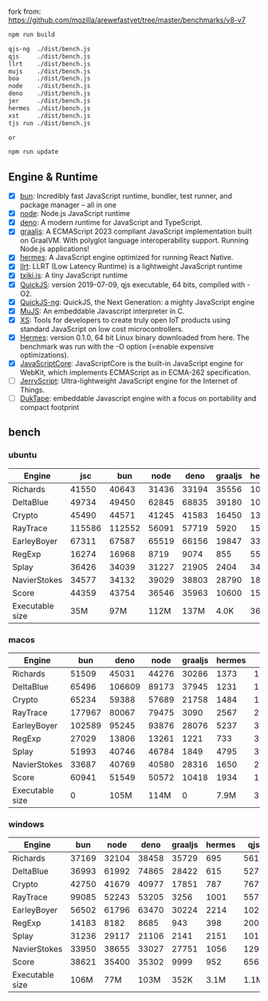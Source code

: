 fork from: https://github.com/mozilla/arewefastyet/tree/master/benchmarks/v8-v7

```bash
npm run build

qjs-ng  ./dist/bench.js
qjs     ./dist/bench.js
llrt    ./dist/bench.js
mujs    ./dist/bench.js
boa     ./dist/bench.js
node    ./dist/bench.js
deno    ./dist/bench.js
jer     ./dist/bench.js
hermes  ./dist/bench.js
xst     ./dist/bench.js
tjs run ./dist/bench.js

or

npm run update
```

## Engine & Runtime

- [x] [bun](https://github.com/oven-sh/bun): Incredibly fast JavaScript runtime, bundler, test runner, and package manager – all in one
- [x] [node](https://github.com/nodejs/node): Node.js JavaScript runtime
- [x] [deno](https://github.com/denoland/deno): A modern runtime for JavaScript and TypeScript.
- [x] [graaljs](https://github.com/oracle/graaljs): A ECMAScript 2023 compliant JavaScript implementation built on GraalVM. With polyglot language interoperability support. Running Node.js applications!
- [x] [hermes](https://github.com/facebook/hermes): A JavaScript engine optimized for running React Native.
- [x] [llrt](https://github.com/awslabs/llrt): LLRT (Low Latency Runtime) is a lightweight JavaScript runtime
- [x] [txiki.js](https://github.com/saghul/txiki.js): A tiny JavaScript runtime
- [x] [QuickJS](https://bellard.org/quickjs/): version 2019-07-09, qjs executable, 64 bits, compiled with -O2.
- [x] [QuickJS-ng](https://github.com/quickjs-ng/quickjs): QuickJS, the Next Generation: a mighty JavaScript engine
- [x] [MuJS](https://github.com/ccxvii/mujs): An embeddable Javascript interpreter in C.
- [x] [XS](https://github.com/Moddable-OpenSource/moddable): Tools for developers to create truly open IoT products using standard JavaScript on low cost microcontrollers.
- [x] [Hermes](https://github.com/facebook/hermes): version 0.1.0, 64 bit Linux binary downloaded from here. The benchmark was run with the -O option (=enable expensive optimizations).
- [x] [JavaScriptCore](https://github.com/WebKit/webkit/tree/main/Source/JavaScriptCore): JavaScriptCore is the built-in JavaScript engine for WebKit, which implements ​ECMAScript as in ​ECMA-262 specification.
- [ ] [JerryScript](https://github.com/jerryscript-project/jerryscript): Ultra-lightweight JavaScript engine for the Internet of Things.
- [ ] [DukTape](https://github.com/svaarala/duktape): embeddable Javascript engine with a focus on portability and compact footprint
## bench

### ubuntu
| Engine | jsc | bun | node | deno | graaljs | hermes | llrt | tjs | qjs | qjs(ng) | mujs | xst | boa |
| --- | --- | --- | --- | --- | --- | --- | --- | --- | --- | --- | --- | --- | --- |
| Richards | 41550 | 40643 | 31436 | 33194 | 35556 | 1077 | 751 | 740 | 697 | 717 | 218 | 88.4 | 47.1 |
| DeltaBlue | 49734 | 49450 | 62845 | 68835 | 39180 | 1053 | 699 | 733 | 678 | 690 | 320 | 162 | 45.7 |
| Crypto | 45490 | 44571 | 41245 | 41583 | 16450 | 1360 | 808 | 610 | 754 | 600 | 181 | 317 | 56.2 |
| RayTrace | 115586 | 112552 | 56091 | 57719 | 5920 | 1564 | 1203 | 1107 | 926 | 996 | 498 | 497 | 144 |
| EarleyBoyer | 67311 | 67587 | 65519 | 66156 | 19847 | 3383 | 2012 | 1815 | 1498 | 1570 | 522 | 341 | 156 |
| RegExp | 16274 | 16968 | 8719 | 9074 | 855 | 558 | 193 | 229 | 240 | 216 | 201 | 71.1 | 43.7 |
| Splay | 36426 | 34039 | 31227 | 21905 | 2404 | 3480 | 1858 | 2043 | 1755 | 1711 | 1312 | 383 | 158 |
| NavierStokes | 34577 | 34132 | 39029 | 38803 | 28790 | 1874 | 1428 | 1040 | 1311 | 1024 | 458 | 768 | 124 |
| Score | 44359 | 43754 | 36546 | 35963 | 10600 | 1528 | 923 | 868 | 850 | 805 | 375 | 252 | 83.4 |
| Executable size | 35M | 97M | 112M | 137M | 4.0K | 36M | 8.2M | 5.2M | 1.1M | 1.3M | 408K | 2.1M | 27M |
### macos
| Engine | bun | deno | node | graaljs | hermes | tjs | qjs(ng) | qjs | llrt | mujs | xst |
| --- | --- | --- | --- | --- | --- | --- | --- | --- | --- | --- | --- |
| Richards | 51509 | 45031 | 44276 | 30286 | 1373 | 1344 | 1338 | 1107 | 791 | 413 | 108 |
| DeltaBlue | 65496 | 106609 | 89173 | 37945 | 1231 | 1371 | 1258 | 1134 | 822 | 612 | 191 |
| Crypto | 65234 | 59388 | 57689 | 21758 | 1484 | 1241 | 1222 | 1325 | 660 | 314 | 385 |
| RayTrace | 177967 | 80067 | 79475 | 3090 | 2567 | 2155 | 1554 | 1274 | 1067 | 1022 | 618 |
| EarleyBoyer | 102589 | 95245 | 93876 | 28076 | 5237 | 3228 | 2606 | 2377 | 1895 | 1128 | 422 |
| RegExp | 27029 | 13806 | 13261 | 1221 | 733 | 318 | 279 | 284 | 178 | 333 | 190 |
| Splay | 51993 | 40746 | 46784 | 1849 | 4795 | 3749 | 2499 | 2464 | 2088 | 1442 | 416 |
| NavierStokes | 33687 | 40769 | 40580 | 28316 | 1650 | 2176 | 2205 | 2564 | 1190 | 789 | 930 |
| Score | 60941 | 51549 | 50572 | 10418 | 1934 | 1592 | 1376 | 1317 | 887 | 657 | 333 |
| Executable size | 0 | 105M | 114M | 0 | 7.9M | 3.6M | 1.0M | 920K | 8.2M | 432K | 1.6M |
### windows
| Engine | bun | node | deno | graaljs | hermes | qjs | llrt | tjs | mujs | boa | qjs(ng) |
| --- | --- | --- | --- | --- | --- | --- | --- | --- | --- | --- | --- |
| Richards | 37169 | 32104 | 38458 | 35729 | 695 | 561 | 505 | 441 | 219 | 35.4 | 425 |
| DeltaBlue | 36993 | 61992 | 74865 | 28422 | 615 | 527 | 470 | 405 | 317 | 33 | 402 |
| Crypto | 42750 | 41679 | 40977 | 17851 | 787 | 767 | 515 | 393 | 181 | 47.2 | 399 |
| RayTrace | 99085 | 52243 | 53205 | 3256 | 1001 | 557 | 675 | 747 | 396 | 109 | 504 |
| EarleyBoyer | 56502 | 61796 | 63470 | 30224 | 2214 | 1028 | 1110 | 1135 | 501 | 92.6 | 0 |
| RegExp | 14183 | 8182 | 8685 | 943 | 398 | 200 | 195 | 217 | 195 | 38 | 179 |
| Splay | 31236 | 29117 | 21106 | 2141 | 2151 | 1018 | 1115 | 1360 | 618 | 116 | 901 |
| NavierStokes | 33950 | 38655 | 33027 | 27751 | 1056 | 1294 | 1058 | 696 | 484 | 109 | 691 |
| Score | 38621 | 35400 | 35302 | 9999 | 952 | 656 | 617 | 577 | 331 | 63.5 | 0 |
| Executable size | 106M | 77M | 103M | 352K | 3.1M | 1.1M | 9.0M | 5.8M | 660K | 27M | 1.8M |
